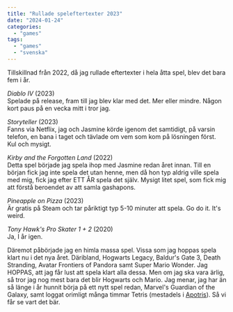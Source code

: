 ```yaml
---
title: "Rullade speleftertexter 2023"
date: "2024-01-24"
categories: 
  - "games"
tags: 
  - "games"
  - "svenska"
---
```


Tillskillnad från 2022, då jag rullade eftertexter i hela åtta spel, blev det bara fem i år.

_Diablo IV_ (2023)  
Spelade på release, fram till jag blev klar med det. Mer eller mindre. Någon kort paus på en vecka mitt i tror jag.

_Storyteller_ (2023)  
Fanns via Netflix, jag och Jasmine körde igenom det samtidigt, på varsin telefon, en bana i taget och tävlade om vem som kom på lösningen först. Kul och mysigt.

_Kirby and the Forgotten Land_ (2022)  
Detta spel började jag spela ihop med Jasmine redan året innan. Till en början fick jag inte spela det utan henne, men då hon typ aldrig ville spela med mig, fick jag efter ETT ÅR spela det själv. Mysigt litet spel, som fick mig att förstå beroendet av att samla gashapons.

_Pineapple on Pizza_ (2023)  
Är gratis på Steam och tar påriktigt typ 5-10 minuter att spela. Go do it. It's weird.

_Tony Hawk's Pro Skater 1 + 2_ (2020)  
Ja, I år igen.

Däremot påbörjade jag en himla massa spel. Vissa som jag hoppas spela klart nu i det nya året. Däribland, Hogwarts Legacy, Baldur's Gate 3, Death Stranding, Avatar Frontiers of Pandora samt Super Mario Wonder. Jag HOPPAS, att jag får lust att spela klart alla dessa. Men om jag ska vara ärlig, så tror jag nog mest bara det blir Hogwarts och Mario. Jag menar, jag har än så länge i år hunnit börja på ett nytt spel redan, Marvel's Guardian of the Galaxy, samt loggat orimligt många timmar Tetris (mestadels i [Apotris](https://www.gamebrew.org/wiki/Apotris_GBA)). Så vi får se vart det bär.
